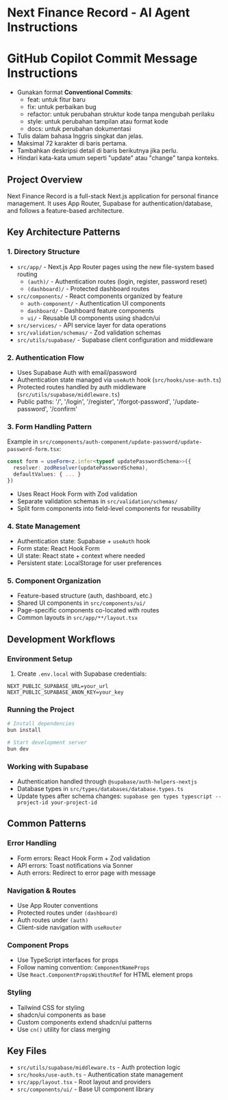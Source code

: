 # Next Finance Record - AI Agent Instructions

# GitHub Copilot Commit Message Instructions

- Gunakan format **Conventional Commits**:
  - feat: untuk fitur baru
  - fix: untuk perbaikan bug
  - refactor: untuk perubahan struktur kode tanpa mengubah perilaku
  - style: untuk perubahan tampilan atau format kode
  - docs: untuk perubahan dokumentasi
- Tulis dalam bahasa Inggris singkat dan jelas.
- Maksimal 72 karakter di baris pertama.
- Tambahkan deskripsi detail di baris berikutnya jika perlu.
- Hindari kata-kata umum seperti "update" atau "change" tanpa konteks.

## Project Overview

Next Finance Record is a full-stack Next.js application for personal finance management. It uses App Router, Supabase for authentication/database, and follows a feature-based architecture.

## Key Architecture Patterns

### 1. Directory Structure

- `src/app/` - Next.js App Router pages using the new file-system based routing
  - `(auth)/` - Authentication routes (login, register, password reset)
  - `(dashboard)/` - Protected dashboard routes
- `src/components/` - React components organized by feature
  - `auth-component/` - Authentication UI components
  - `dashboard/` - Dashboard feature components
  - `ui/` - Reusable UI components using shadcn/ui
- `src/services/` - API service layer for data operations
- `src/validation/schemas/` - Zod validation schemas
- `src/utils/supabase/` - Supabase client configuration and middleware

### 2. Authentication Flow

- Uses Supabase Auth with email/password
- Authentication state managed via `useAuth` hook (`src/hooks/use-auth.ts`)
- Protected routes handled by auth middleware (`src/utils/supabase/middleware.ts`)
- Public paths: '/', '/login', '/register', '/forgot-password', '/update-password', '/confirm'

### 3. Form Handling Pattern

Example in `src/components/auth-component/update-password/update-password-form.tsx`:

```typescript
const form = useForm<z.infer<typeof updatePasswordSchema>>({
  resolver: zodResolver(updatePasswordSchema),
  defaultValues: { ... }
})
```

- Uses React Hook Form with Zod validation
- Separate validation schemas in `src/validation/schemas/`
- Split form components into field-level components for reusability

### 4. State Management

- Authentication state: Supabase + `useAuth` hook
- Form state: React Hook Form
- UI state: React state + context where needed
- Persistent state: LocalStorage for user preferences

### 5. Component Organization

- Feature-based structure (auth, dashboard, etc.)
- Shared UI components in `src/components/ui/`
- Page-specific components co-located with routes
- Common layouts in `src/app/**/layout.tsx`

## Development Workflows

### Environment Setup

1. Create `.env.local` with Supabase credentials:

```
NEXT_PUBLIC_SUPABASE_URL=your_url
NEXT_PUBLIC_SUPABASE_ANON_KEY=your_key
```

### Running the Project

```bash
# Install dependencies
bun install

# Start development server
bun dev
```

### Working with Supabase

- Authentication handled through `@supabase/auth-helpers-nextjs`
- Database types in `src/types/databases/database.types.ts`
- Update types after schema changes: `supabase gen types typescript --project-id your-project-id`

## Common Patterns

### Error Handling

- Form errors: React Hook Form + Zod validation
- API errors: Toast notifications via Sonner
- Auth errors: Redirect to error page with message

### Navigation & Routes

- Use App Router conventions
- Protected routes under `(dashboard)`
- Auth routes under `(auth)`
- Client-side navigation with `useRouter`

### Component Props

- Use TypeScript interfaces for props
- Follow naming convention: `ComponentNameProps`
- Use `React.ComponentPropsWithoutRef` for HTML element props

### Styling

- Tailwind CSS for styling
- shadcn/ui components as base
- Custom components extend shadcn/ui patterns
- Use `cn()` utility for class merging

## Key Files

- `src/utils/supabase/middleware.ts` - Auth protection logic
- `src/hooks/use-auth.ts` - Authentication state management
- `src/app/layout.tsx` - Root layout and providers
- `src/components/ui/` - Base UI component library
